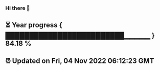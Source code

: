### Hi there 👋
⏳ Year progress { █████████████████████████▁▁▁▁▁ } 84.18 %
---
⏰ Updated on Fri, 04 Nov 2022 06:12:23 GMT
---

